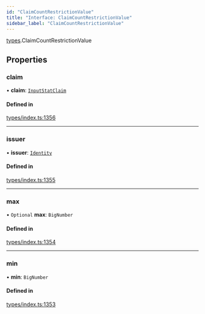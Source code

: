 ```yaml
---
id: "ClaimCountRestrictionValue"
title: "Interface: ClaimCountRestrictionValue"
sidebar_label: "ClaimCountRestrictionValue"
---
```


[types](../../../modules/Types/Types.md).ClaimCountRestrictionValue

## Properties

### claim

• **claim**: [`InputStatClaim`](../../../modules/Types/Types.md#inputstatclaim)

#### Defined in

[types/index.ts:1356](https://github.com/PolymeshAssociation/polymesh-sdk/blob/acc2284c/src/types/index.ts#L1356)

___

### issuer

• **issuer**: [`Identity`](../../../classes/API/Entities/Identity/Identity.md)

#### Defined in

[types/index.ts:1355](https://github.com/PolymeshAssociation/polymesh-sdk/blob/acc2284c/src/types/index.ts#L1355)

___

### max

• `Optional` **max**: `BigNumber`

#### Defined in

[types/index.ts:1354](https://github.com/PolymeshAssociation/polymesh-sdk/blob/acc2284c/src/types/index.ts#L1354)

___

### min

• **min**: `BigNumber`

#### Defined in

[types/index.ts:1353](https://github.com/PolymeshAssociation/polymesh-sdk/blob/acc2284c/src/types/index.ts#L1353)
